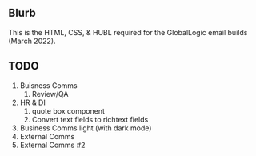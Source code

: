 ## Blurb
This is the HTML, CSS, & HUBL required for the GlobalLogic email builds (March 2022).

## TODO
1. Buisness Comms
   1. Review/QA
2. HR & DI
   1. quote box component
   2. Convert text fields to richtext fields
3. Business Comms light (with dark mode)
4. External Comms
5. External Comms #2